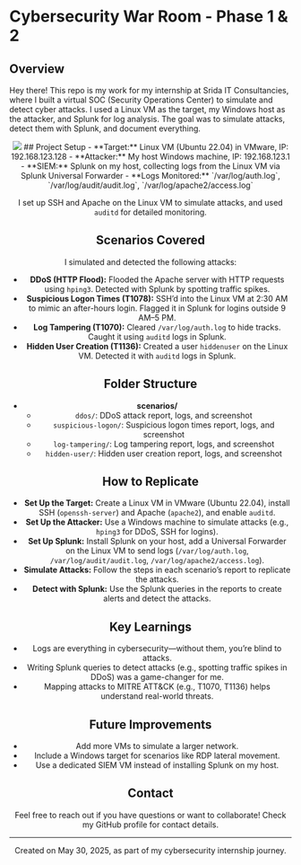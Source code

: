 # Cybersecurity War Room - Phase 1 & 2

## Overview
Hey there! This repo is my work for my internship at Srida IT Consultancies, where I built a virtual SOC (Security Operations Center) to simulate and detect cyber attacks. I used a Linux VM as the target, my Windows host as the attacker, and Splunk for log analysis. The goal was to simulate attacks, detect them with Splunk, and document everything.

<div align="center"> <img src= "![download (1)](https://github.com/user-attachments/assets/37a37cac-8408-49ed-8556-337761d8e195)" </div>
## Project Setup
- **Target:** Linux VM (Ubuntu 22.04) in VMware, IP: 192.168.123.128
- **Attacker:** My host Windows machine, IP: 192.168.123.1
- **SIEM:** Splunk on my host, collecting logs from the Linux VM via Splunk Universal Forwarder
- **Logs Monitored:** `/var/log/auth.log`, `/var/log/audit/audit.log`, `/var/log/apache2/access.log`

I set up SSH and Apache on the Linux VM to simulate attacks, and used `auditd` for detailed monitoring.

## Scenarios Covered
I simulated and detected the following attacks:
- **DDoS (HTTP Flood):** Flooded the Apache server with HTTP requests using `hping3`. Detected with Splunk by spotting traffic spikes.
- **Suspicious Logon Times (T1078):** SSH’d into the Linux VM at 2:30 AM to mimic an after-hours login. Flagged it in Splunk for logins outside 9 AM–5 PM.
- **Log Tampering (T1070):** Cleared `/var/log/auth.log` to hide tracks. Caught it using `auditd` logs in Splunk.
- **Hidden User Creation (T1136):** Created a user `hiddenuser` on the Linux VM. Detected it with `auditd` logs in Splunk.

## Folder Structure
- **scenarios/**
  - `ddos/`: DDoS attack report, logs, and screenshot
  - `suspicious-logon/`: Suspicious logon times report, logs, and screenshot
  - `log-tampering/`: Log tampering report, logs, and screenshot
  - `hidden-user/`: Hidden user creation report, logs, and screenshot

## How to Replicate
- **Set Up the Target:** Create a Linux VM in VMware (Ubuntu 22.04), install SSH (`openssh-server`) and Apache (`apache2`), and enable `auditd`.
- **Set Up the Attacker:** Use a Windows machine to simulate attacks (e.g., `hping3` for DDoS, SSH for logins).
- **Set Up Splunk:** Install Splunk on your host, add a Universal Forwarder on the Linux VM to send logs (`/var/log/auth.log`, `/var/log/audit/audit.log`, `/var/log/apache2/access.log`).
- **Simulate Attacks:** Follow the steps in each scenario’s report to replicate the attacks.
- **Detect with Splunk:** Use the Splunk queries in the reports to create alerts and detect the attacks.

## Key Learnings
- Logs are everything in cybersecurity—without them, you’re blind to attacks.
- Writing Splunk queries to detect attacks (e.g., spotting traffic spikes in DDoS) was a game-changer for me.
- Mapping attacks to MITRE ATT&CK (e.g., T1070, T1136) helps understand real-world threats.

## Future Improvements
- Add more VMs to simulate a larger network.
- Include a Windows target for scenarios like RDP lateral movement.
- Use a dedicated SIEM VM instead of installing Splunk on my host.

## Contact
Feel free to reach out if you have questions or want to collaborate! Check my GitHub profile for contact details.

---
Created on May 30, 2025, as part of my cybersecurity internship journey.
